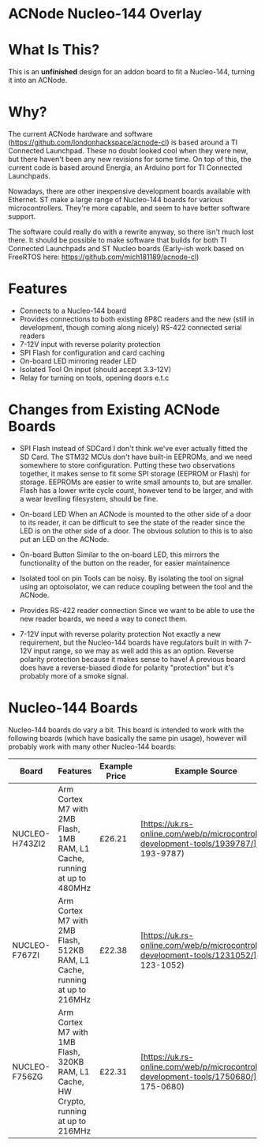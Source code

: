 ACNode Nucleo-144 Overlay
=========

# What Is This?
This is an **unfinished** design for an addon board to fit a Nucleo-144, turning it into an ACNode.

# Why?
The current ACNode hardware and software (https://github.com/londonhackspace/acnode-cl) is based around a TI Connected Launchpad. These no doubt looked cool when they were new, but there haven't been any new revisions for some time. On top of this, the current code is based around Energia, an Arduino port for TI Connected Launchpads.

Nowadays, there are other inexpensive development boards available with Ethernet. ST make a large range of Nucleo-144 boards for various microcontrollers. They're more capable, and seem to have better software support.

The software could really do with a rewrite anyway, so there isn't much lost there. It should be possible to make software that builds for both TI Connected Launchpads and ST Nucleo boards (Early-ish work based on FreeRTOS here: https://github.com/mich181189/acnode-cl)

# Features
* Connects to a Nucleo-144 board
* Provides connections to both existing 8P8C readers and the new (still in development, though coming along nicely) RS-422 connected serial readers
* 7-12V input with reverse polarity protection
* SPI Flash for configuration and card caching
* On-board LED mirroring reader LED
* Isolated Tool On input (should accept 3.3-12V)
* Relay for turning on tools, opening doors e.t.c

# Changes from Existing ACNode Boards

* SPI Flash instead of SDCard
I don't think we've ever actually fitted the SD Card. The STM32 MCUs don't have built-in EEPROMs, and we need somewhere to store configuration. Putting these two observations together, it makes sense to fit some SPI storage (EEPROM or Flash) for storage. EEPROMs are easier to write small amounts to, but are smaller. Flash has a lower write cycle count, however tend to be larger, and with a wear levelling filesystem, should be fine.

* On-board LED
When an ACNode is mounted to the other side of a door to its reader, it can be difficult to see the state of the reader since the LED is on the other side of a door. The obvious solution to this is to also put an LED on the ACNode.

* On-board Button
Similar to the on-board LED, this mirrors the functionality of the button on the reader, for easier maintainence

* Isolated tool on pin
Tools can be noisy. By isolating the tool on signal using an optoisolator, we can reduce coupling between the tool and the ACNode.

* Provides RS-422 reader connection
Since we want to be able to use the new reader boards, we need a way to conect them.

* 7-12V input with reverse polarity protection
Not exactly a new requirement, but the Nucleo-144 boards have regulators built in with 7-12V input range, so we may as well add this as an option. Reverse polarity protection because it makes sense to have! A previous board does have a reverse-biased diode for polarity "protection" but it's probably more of a smoke signal.

# Nucleo-144 Boards
Nucleo-144 boards do vary a bit. This board is intended to work with the following boards (which have basically the same pin usage), however will probably work with many other Nucleo-144 boards:

| Board | Features | Example Price | Example Source |
| ----- | -------- | ------------- | -------------- |
| NUCLEO-H743ZI2 | Arm Cortex M7 with 2MB Flash, 1MB RAM, L1 Cache, running at up to 480MHz | £26.21 | [https://uk.rs-online.com/web/p/microcontroller-development-tools/1939787/](RS 193-9787) |
| NUCLEO-F767ZI | Arm Cortex M7 with 2MB Flash, 512KB RAM, L1 Cache, running at up to 216MHz | £22.38 | [https://uk.rs-online.com/web/p/microcontroller-development-tools/1231052/](RS 123-1052) |
| NUCLEO-F756ZG | Arm Cortex M7 with 1MB Flash, 320KB RAM, L1 Cache, HW Crypto, running at up to 216MHz | £22.31 | [https://uk.rs-online.com/web/p/microcontroller-development-tools/1750680/](RS 175-0680) |
